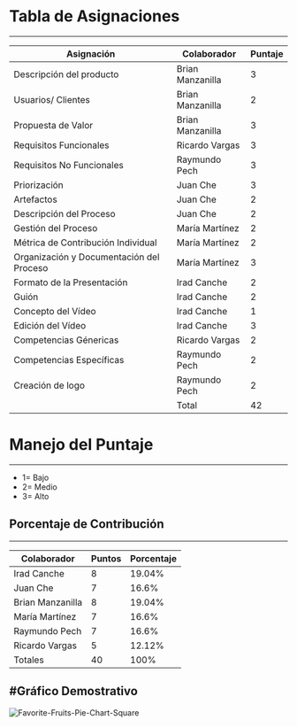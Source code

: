 # Tabla de Asignaciones
--------
| Asignación | Colaborador| Puntaje |
| -- | -------- | -------- |
| Descripción del producto | Brian Manzanilla  | 3   |
| Usuarios/ Clientes | Brian Manzanilla | 2 |
| Propuesta de Valor | Brian Manzanilla | 3 |
| Requisitos Funcionales  | Ricardo Vargas   | 3|
| Requisitos No Funcionales | Raymundo Pech |  3 |
| Priorización | Juan Che| 3 |
| Artefactos| Juan Che | 2 |
| Descripción del Proceso | Juan Che | 2 |
|Gestión del Proceso | María Martínez  | 2|
| Métrica de Contribución Individual   | María Martínez | 2 |
| Organización y Documentación del Proceso | María Martínez  | 3 |
| Formato de la Presentación | Irad Canche| 2 |
| Guión | Irad Canche  | 2  |
| Concepto del Vídeo | Irad Canche  | 1 |
| Edición del Vídeo | Irad Canche  | 3 |
| Competencias Génericas   | Ricardo Vargas  | 2    |
| Competencias Específicas | Raymundo Pech | 2 |
| Creación de logo | Raymundo Pech  | 2    |
| | Total | 42 |

# Manejo del Puntaje
-----
* 1= Bajo 
* 2= Medio
* 3= Alto 

## Porcentaje de Contribución
------

| Colaborador | Puntos | Porcentaje|
| -------- | -------- | -------- |
| Irad Canche  | 8 | 19.04%  |
| Juan Che | 7 | 16.6% |
| Brian Manzanilla | 8 | 19.04% |
| María Martínez  | 7 | 16.6%   |
| Raymundo Pech | 7 | 16.6% |
| Ricardo Vargas  | 5 | 12.12% |
| Totales  | 40 | 100%  | 

#Gráfico Demostrativo 
--------------------------------------
![Favorite-Fruits-Pie-Chart-Square](https://github.com/Mafer-Mtz/FIS-PROYECTO-2023/assets/143520257/cdf1f2b5-2fdb-49de-a773-844ca35fd1ba)
